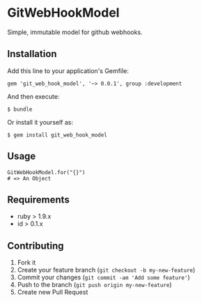 # GitWebHookModel

Simple, immutable model for github webhooks.

## Installation

Add this line to your application's Gemfile:

    gem 'git_web_hook_model', '~> 0.0.1', group :development

And then execute:

    $ bundle

Or install it yourself as:

    $ gem install git_web_hook_model

## Usage
    
    GitWebHookModel.for("{}")
    # => An Object

## Requirements

* ruby > 1.9.x
* id > 0.1.x

## Contributing

1. Fork it
2. Create your feature branch (`git checkout -b my-new-feature`)
3. Commit your changes (`git commit -am 'Add some feature'`)
4. Push to the branch (`git push origin my-new-feature`)
5. Create new Pull Request
